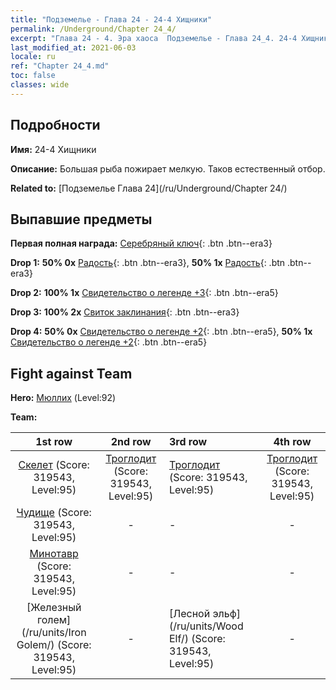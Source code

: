 ```yaml
---
title: "Подземелье - Глава 24 - 24-4 Хищники"
permalink: /Underground/Chapter 24_4/
excerpt: "Глава 24 - 4. Эра хаоса  Подземелье - Глава 24_4. 24-4 Хищники"
last_modified_at: 2021-06-03
locale: ru
ref: "Chapter 24_4.md"
toc: false
classes: wide
---
```


## Подробности

 **Имя:** 24-4 Хищники

 **Описание:** Большая рыба пожирает мелкую. Таков естественный отбор.

 **Related to:** [Подземелье Глава 24](/ru/Underground/Chapter 24/)

## Выпавшие предметы

 **Первая полная награда:** [Серебряный ключ](/ItemsRU/con_693/){: .btn .btn--era3}

 **Drop 1:** **50% 0x** [Радость](/ItemsRU/her_424/){: .btn .btn--era3}, **50% 1x** [Радость](/ItemsRU/her_424/){: .btn .btn--era3}

 **Drop 2:** **100% 1x** [Свидетельство о легенде +3](/ItemsRU/mat_88/){: .btn .btn--era5}

 **Drop 3:** **100% 2x** [Свиток заклинания](/ItemsRU/con_694/){: .btn .btn--era3}

 **Drop 4:** **50% 0x** [Свидетельство о легенде +2](/ItemsRU/mat_81/){: .btn .btn--era5}, **50% 1x** [Свидетельство о легенде +2](/ItemsRU/mat_81/){: .btn .btn--era5}


## Fight against Team
 **Hero:** [Мюллих](/ru/heroes/Mullich/) (Level:92)

 **Team:**


  | 1st row | 2nd row | 3rd row | 4th row |
  |:----:|:----:|:----|:----:|
  | [Скелет](/ru/units/Skeleton/) (Score: 319543, Level:95)  | [Троглодит](/ru/units/Troglodyte/) (Score: 319543, Level:95)  | [Троглодит](/ru/units/Troglodyte/) (Score: 319543, Level:95)  | [Троглодит](/ru/units/Troglodyte/) (Score: 319543, Level:95)  |
  | [Чудище](/ru/units/Behemoth/) (Score: 319543, Level:95)  | - | - | - |
  | [Минотавр](/ru/units/Minotaur/) (Score: 319543, Level:95)  | - | - | - |
  | [Железный голем](/ru/units/Iron Golem/) (Score: 319543, Level:95)  | - | [Лесной эльф](/ru/units/Wood Elf/) (Score: 319543, Level:95)  | - |


